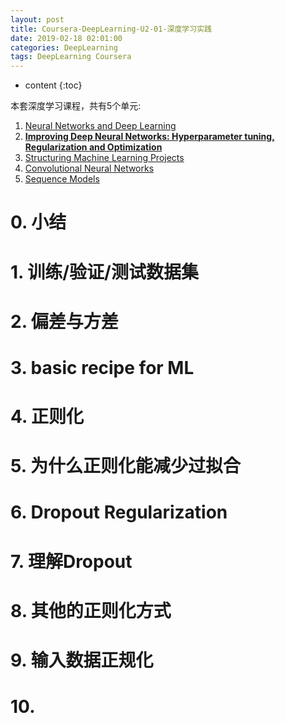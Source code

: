 ```yaml
---
layout: post
title: Coursera-DeepLearning-U2-01-深度学习实践
date: 2019-02-18 02:01:00
categories: DeepLearning
tags: DeepLearning Coursera
---
```

* content
{:toc}

本套深度学习课程，共有5个单元:

1. [Neural Networks and Deep Learning](https://www.coursera.org/learn/neural-networks-deep-learning/home/welcome)
2. [**Improving Deep Neural Networks: Hyperparameter tuning, Regularization and Optimization**](https://www.coursera.org/learn/deep-neural-network/home/welcome)
3. [Structuring Machine Learning Projects](https://www.coursera.org/learn/machine-learning-projects/home/welcome)
4. [Convolutional Neural Networks](https://www.coursera.org/learn/convolutional-neural-networks/home/welcome)
5. [Sequence Models](https://www.coursera.org/learn/nlp-sequence-models/home/welcome)



# 0. 小结

# 1. 训练/验证/测试数据集

# 2. 偏差与方差

# 3. basic recipe for ML

# 4. 正则化

# 5. 为什么正则化能减少过拟合

# 6. Dropout Regularization

# 7. 理解Dropout

# 8. 其他的正则化方式

# 9. 输入数据正规化

# 10. 
